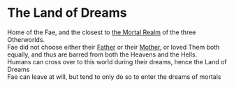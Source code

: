 # The Land of Dreams

Home of the Fae, and the closest to [the Mortal Realm](<../The Mortal Realm.md>) of the three Otherworlds.\
Fae did not choose either their [Father](<../Religion/Deities/The Father Above.md>) or their [Mother](<../Religion/Deities/The Mother Below.md>), or loved Them both equally, and thus are barred from both the Heavens and the Hells.\
Humans can cross over to this world during their dreams, hence the Land of Dreams\
Fae can leave at will, but tend to only do so to enter the dreams of mortals
